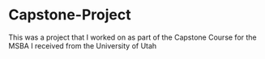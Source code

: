 # Capstone-Project
This was a project that I worked on as part of the Capstone Course for the MSBA I received from the University of Utah
